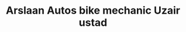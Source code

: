 ---
title: "Arslaan Autos bike mechanic Uzair ustad"
url: /karachi/arslaan-autos-bike-mechanic-uzair-ustad/
shop: motorcycle
---